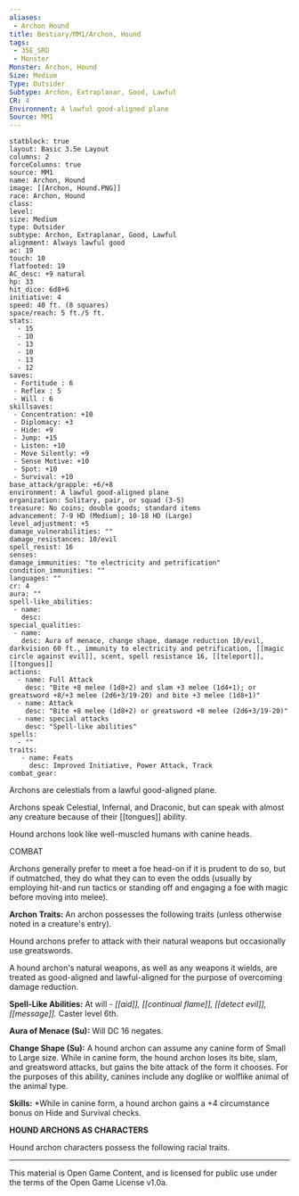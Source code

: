 ```yaml
---
aliases:
 - Archon Hound
title: Bestiary/MM1/Archon, Hound
tags: 
 - 35E_SRD
 - Monster
Monster: Archon, Hound
Size: Medium
Type: Outsider
Subtype: Archon, Extraplanar, Good, Lawful
CR: 4
Environnent: A lawful good-aligned plane
Source: MM1
---
```


```statblock
statblock: true
layout: Basic 3.5e Layout
columns: 2
forceColumns: true
source: MM1 
name: Archon, Hound
image: [[Archon, Hound.PNG]]
race: Archon, Hound
class: 
level: 
size: Medium
type: Outsider
subtype: Archon, Extraplanar, Good, Lawful
alignment: Always lawful good
ac: 19
touch: 10
flatfooted: 19
AC_desc: +9 natural
hp: 33
hit_dice: 6d8+6
initiative: 4
speed: 40 ft. (8 squares)
space/reach: 5 ft./5 ft.
stats:
  - 15
  - 10
  - 13
  - 10
  - 13
  - 12
saves:
 - Fortitude : 6
 - Reflex : 5
 - Will : 6
skillsaves:
 - Concentration: +10
 - Diplomacy: +3
 - Hide: +9
 - Jump: +15
 - Listen: +10
 - Move Silently: +9
 - Sense Motive: +10
 - Spot: +10
 - Survival: +10
base_attack/grapple: +6/+8
environment: A lawful good-aligned plane
organization: Solitary, pair, or squad (3-5)
treasure: No coins; double goods; standard items
advancement: 7-9 HD (Medium); 10-18 HD (Large)
level_adjustment: +5
damage_vulnerabilities: ""
damage_resistances: 10/evil
spell_resist: 16
senses: 
damage_immunities: "to electricity and petrification"
condition_immunities: ""
languages: ""
cr: 4
aura: ""
spell-like_abilities:
 - name: 
   desc: 
special_qualities:
 - name:
   desc: Aura of menace, change shape, damage reduction 10/evil, darkvision 60 ft., immunity to electricity and petrification, [[magic circle against evil]], scent, spell resistance 16, [[teleport]], [[tongues]]
actions:
  - name: Full Attack
    desc: "Bite +8 melee (1d8+2) and slam +3 melee (1d4+1); or greatsword +8/+3 melee (2d6+3/19-20) and bite +3 melee (1d8+1)"
  - name: Attack
    desc: "Bite +8 melee (1d8+2) or greatsword +8 melee (2d6+3/19-20)"
  - name: special attacks
    desc: "Spell-like abilities"
spells:
  - ""
traits:
   - name: Feats
     desc: Improved Initiative, Power Attack, Track
combat_gear:  
```


Archons are celestials from a lawful good-aligned plane.

Archons speak Celestial, Infernal, and Draconic, but can speak with almost any creature because of their [[tongues]] ability.

Hound archons look like well-muscled humans with canine heads.

COMBAT

Archons generally prefer to meet a foe head-on if it is prudent to do so, but if outmatched, they do what they can to even the odds (usually by employing hit-and run tactics or standing off and engaging a foe with magic before moving into melee).


**Archon Traits:** An archon possesses the following traits (unless otherwise noted in a creature's entry).

Hound archons prefer to attack with their natural weapons but occasionally use greatswords.

A hound archon's natural weapons, as well as any weapons it wields, are treated as good-aligned and lawful-aligned for the purpose of overcoming damage reduction.


**Spell-Like Abilities:** At will - *[[aid]], [[continual flame]], [[detect evil]], [[message]].* Caster level 6th.


**Aura of Menace (Su):** Will DC 16 negates.


**Change Shape (Su):** A hound archon can assume any canine form of Small to Large size. While in canine form, the hound archon loses its bite, slam, and greatsword attacks, but gains the bite attack of the form it chooses. For the purposes of this ability, canines include any doglike or wolflike animal of the animal type.


**Skills:** *While in canine form, a hound archon gains a +4 circumstance bonus on Hide and Survival checks.


**HOUND ARCHONS AS CHARACTERS**


Hound archon characters possess the following racial traits.

---

This material is Open Game Content, and is licensed for public use under the terms of the Open Game License v1.0a.
